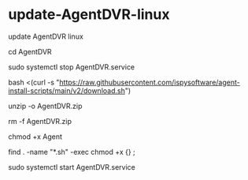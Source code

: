 # update-AgentDVR-linux
update AgentDVR linux

cd AgentDVR

sudo systemctl stop AgentDVR.service

bash <(curl -s "https://raw.githubusercontent.com/ispysoftware/agent-install-scripts/main/v2/download.sh")

unzip -o AgentDVR.zip

rm -f AgentDVR.zip

chmod +x Agent

find . -name "*.sh" -exec chmod +x {} \;

sudo systemctl start AgentDVR.service

